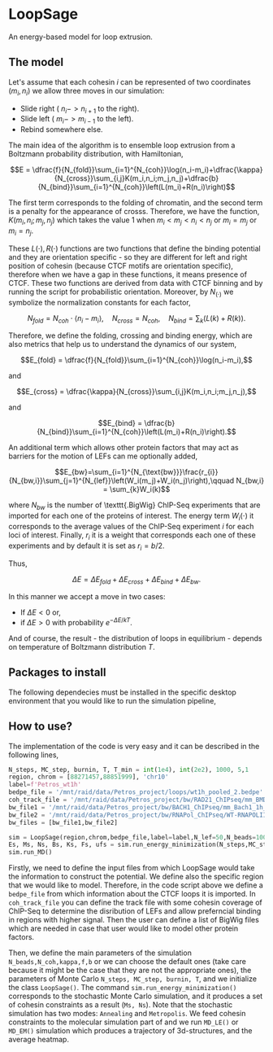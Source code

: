 # LoopSage
An energy-based model for loop extrusion.

## The model

Let's assume that each cohesin $i$ can be represented of two coordinates $(m_{i},n_{i})$ we allow three moves in our simulation:

* Slide right ( $n_{i} -> n_{i+1}$ to the right).
* Slide left ( $m_{i} -> m_{i-1}$ to the left).
* Rebind somewhere else.


The main idea of the algorithm is to ensemble loop extrusion from a Boltzmann probability distribution, with Hamiltonian,

$$E = \dfrac{f}{N_{fold}}\sum_{i=1}^{N_{coh}}\log(n_i-m_i)+\dfrac{\kappa}{N_{cross}}\sum_{i,j}K(m_i,n_i;m_j,n_j)+\dfrac{b}{N_{bind}}\sum_{i=1}^{N_{coh}}\left(L(m_i)+R(n_i)\right)$$

The first term corresponds to the folding of chromatin, and the second term is a penalty for the appearance of crosss. Therefore, we have the function,
$K(m_{i},n_{i};m_{j},n_{j})$ which takes the value 1 when $m_{i} < m_{j} < n_{i} < n_{j}$ or $m_{i}=m_{j}$ or $m_{i}=n_{j}$.

These $L(\cdot), R(\cdot)$ functions are two functions that define the binding potential and they are orientation specific - so they are different for left and right position of cohesin (because CTCF motifs are orientation specific), therefore when we have a gap in these functions, it means presence of CTCF. These two functions are derived from data with CTCF binning and by running the script for probabilistic orientation. Moreover, by $N_{(\cdot)}$ we symbolize the normalization constants for each factor,

$$N_{fold}=N_{coh}\cdot \langle n_i-m_i\rangle,\quad N_{cross}=N_{coh},\quad N_{bind}=\sum_{k}\left(L(k)+R(k)\right).$$

Therefore, we define the folding, crossing and binding energy, which are also metrics that help us to understand the dynamics of our system,

$$E_{fold} = \dfrac{f}{N_{fold}}\sum_{i=1}^{N_{coh}}\log(n_i-m_i),$$

and

$$E_{cross} = \dfrac{\kappa}{N_{cross}}\sum_{i,j}K(m_i,n_i;m_j,n_j),$$

and

$$E_{bind} = \dfrac{b}{N_{bind}}\sum_{i=1}^{N_{coh}}\left(L(m_i)+R(n_i)\right).$$

An additional term which allows other protein factors that may act as barriers for the motion of LEFs can me optionally added,

$$E_{bw}=\sum_{i=1}^{N_{\text{bw}}}\frac{r_{i}}{N_{bw,i}}\sum_{j=1}^{N_{lef}}\left(W_i(m_j)+W_i(n_j)\right),\qquad N_{bw,i} = \sum_{k}W_i(k)$$

where $N_{bw}$ is the number of \texttt{.BigWig} ChIP-Seq experiments that are imported for each one of the proteins of interest. The energy term $W_{i}(\cdot)$ it corresponds to the average values of the ChIP-Seq experiment $i$ for each loci of interest. Finally, $r_{i}$ it is a weight that corresponds each one of these experiments and by default it is set as $r_{i}=b/2$.

Thus,

$$\Delta E = \Delta E_{fold}+\Delta E_{cross}+\Delta E_{bind} + \Delta E_{bw}.$$

In this manner we accept a move in two cases:

* If $\Delta E<0$ or,
* if $\Delta E>0$ with probability $e^{-\Delta E/kT}$.

And of course, the result - the distribution of loops in equilibrium -  depends on temperature of Boltzmann distribution $T$.

## Packages to install
The following dependecies must be installed in the specific desktop environment that you would like to run the simulation pipeline,



## How to use?

The implementation of the code is very easy and it can be described in the following lines,

```python
N_steps, MC_step, burnin, T, T_min = int(1e4), int(2e2), 1000, 5,1
region, chrom = [88271457,88851999], 'chr10'
label=f'Petros_wt1h'
bedpe_file = '/mnt/raid/data/Petros_project/loops/wt1h_pooled_2.bedpe'
coh_track_file = '/mnt/raid/data/Petros_project/bw/RAD21_ChIPseq/mm_BMDM_WT_Rad21_heme_60min.bw'
bw_file1 = '/mnt/raid/data/Petros_project/bw/BACH1_ChIPseq/mm_Bach1_1h_rep1_heme_merged.bw'
bw_file2 = '/mnt/raid/data/Petros_project/bw/RNAPol_ChIPseq/WT-RNAPOLIIS2-1h-heme100-rep1_S5.bw'
bw_files = [bw_file1,bw_file2]

sim = LoopSage(region,chrom,bedpe_file,label=label,N_lef=50,N_beads=1000,bw_files=bw_files,track_file=coh_track_file)
Es, Ms, Ns, Bs, Ks, Fs, ufs = sim.run_energy_minimization(N_steps,MC_step,burnin,T,T_min,poisson_choice=True,mode='Annealing',viz=True,save=True)
sim.run_MD()
```

Firstly, we need to define the input files from which LoopSage would take the information to construct the potential. We define also the specific region that we would like to model. Therefore, in the code script above we define a `bedpe_file` from which information about the CTCF loops it is imported. In `coh_track_file` you can define the track file with some cohesin coverage of ChIP-Seq to determine the disribution of LEFs and allow preferncial binding in regions with higher signal. Then the user can define a list of BigWig files which are needed in case that user would like to model other protein factors.

Then, we define the main parameters of the simulation `N_beads,N_coh,kappa,f,b` or we can choose the default ones (take care because it might be the case that they are not the appropriate ones), the parameters of Monte Carlo `N_steps, MC_step, burnin, T`, and we initialize the class `LoopSage()`. The command `sim.run_energy_minimization()` corresponds to the stochastic Monte Carlo simulation, and it produces a set of cohesin constraints as a result (`Ms, Ns`). Note that the stochastic simulation has two modes: `Annealing` and `Metropolis`. We feed cohesin constraints to the molecular simulation part of and we run `MD_LE()` or `MD_EM()` simulation which produces a trajectory of 3d-structures, and the average heatmap.

